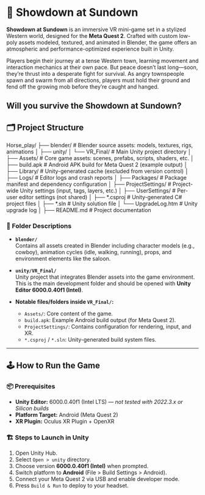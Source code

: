 # 🤠 Showdown at Sundown

**Showdown at Sundown** is an immersive VR mini-game set in a stylized Western world, designed for the **Meta Quest 2**. Crafted with custom low-poly assets modeled, textured, and animated in Blender, the game offers an atmospheric and performance-optimized experience built in Unity.

Players begin their journey at a tense Western town, learning movement and interaction mechanics at their own pace. But peace doesn’t last long—soon, they’re thrust into a desperate fight for survival. As angry townspeople spawn and swarm from all directions, players must hold their ground and fend off the growing mob before they’re caught and hanged.

Will you survive the **Showdown at Sundown**?
---

## 🗂️ Project Structure

Horse_play/
├── blender/                     # Blender source assets: models, textures, rigs, animations
│
├── unity/
│   └── VR_Final/                # Main Unity project directory
│       ├── Assets/             # Core game assets: scenes, prefabs, scripts, shaders, etc.
│       ├── build.apk           # Android APK build for Meta Quest 2 (example output)
│       ├── Library/            # Unity-generated cache (excluded from version control)
│       ├── Logs/               # Editor logs and crash reports
│       ├── Packages/           # Package manifest and dependency configuration
│       ├── ProjectSettings/    # Project-wide Unity settings (input, tags, layers, etc.)
│       ├── UserSettings/       # Per-user editor settings (not shared)
│       ├── *.csproj            # Unity-generated C# project files
│       ├── *.sln               # Unity solution file
│       └── UpgradeLog.htm      # Unity upgrade log
│
├── README.md                   # Project documentation

### 📁 Folder Descriptions

- **`blender/`**  
  Contains all assets created in Blender including character models (e.g., cowboy), animation cycles (idle, walking, running), props, and environment elements like the saloon.

- **`unity/VR_Final/`**  
  Unity project that integrates Blender assets into the game environment. This is the main development folder and should be opened with **Unity Editor 6000.0.40f1 (Intel)**.


- **Notable files/folders inside `VR_Final/`:**
  - `Assets/`: Core content of the game.
  - `build.apk`: Example Android build output (for Meta Quest 2).
  - `ProjectSettings/`: Contains configuration for rendering, input, and XR.
  - `*.csproj` / `*.sln`: Unity-generated build system files.

---

## 🕹️ How to Run the Game

### 📦 Prerequisites

- **Unity Editor:** 6000.0.40f1 (Intel LTS) — *not tested with 2022.3.x or Silicon builds*
- **Platform Target:** Android (Meta Quest 2)
- **XR Plugin:** Oculus XR Plugin + OpenXR

### 🏗️ Steps to Launch in Unity

1. Open Unity Hub.
2. Select `Open > unity` directory.
3. Choose version **6000.0.40f1 (Intel)** when prompted.
4. Switch platform to **Android** (File > Build Settings > Android).
5. Connect your Meta Quest 2 via USB and enable developer mode.
6. Press `Build & Run` to deploy to your headset.
